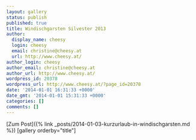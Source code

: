 ```yaml
---
layout: gallery
status: publish
published: true
title: Windischgarsten Silvester 2013
author:
  display_name: cheesy
  login: cheesy
  email: christine@cheesy.at
  url: http://www.cheesy.at/
author_login: cheesy
author_email: christine@cheesy.at
author_url: http://www.cheesy.at/
wordpress_id: 20378
wordpress_url: http://www.cheesy.at/?page_id=20378
date: '2014-01-01 16:31:33 +0000'
date_gmt: '2014-01-01 15:31:33 +0000'
categories: []
comments: []
---
```


[Zum Post]({% link _posts/2014-01-03-kurzurlaub-in-windischgarsten.md %})
[gallery orderby="title"]
